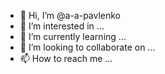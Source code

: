 - 👋 Hi, I’m @a-a-pavlenko
- 👀 I’m interested in ...
- 🌱 I’m currently learning ...
- 💞️ I’m looking to collaborate on ...
- 📫 How to reach me ...

<!---
a-a-pavlenko/a-a-pavlenko is a ✨ special ✨ repository because its `README.md` (this file) appears on your GitHub profile.
You can click the Preview link to take a look at your changes.
--->
